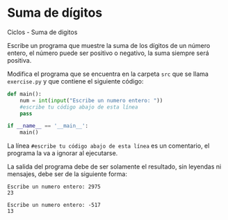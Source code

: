 # Suma de dígitos
Ciclos - Suma de digitos

Escribe un programa que muestre la suma de los dígitos de un número entero, el número puede ser positivo o negativo, la suma siempre será positiva.

Modifica el programa que se encuentra en la carpeta `src` que se llama
`exercise.py` y que contiene el siguiente código:

```python
def main():
    num = int(input("Escribe un numero entero: "))
    #escribe tu código abajo de esta línea
    pass

if __name__ == '__main__':
    main()
```

La línea `#escribe tu código abajo de esta línea` es un comentario,
el programa la va a ignorar al ejecutarse.

La salida del programa debe de ser solamente el resultado, sin leyendas ni mensajes, debe ser de la siguiente forma:

```
Escribe un numero entero: 2975
23
```

```
Escribe un numero entero: -517
13
```
